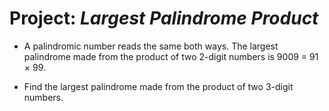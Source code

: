 # Project: *Largest Palindrome Product*

* A palindromic number reads the same both ways. The largest palindrome made from the product of two 2-digit numbers is 9009 = 91 × 99.

* Find the largest palindrome made from the product of two 3-digit numbers.
